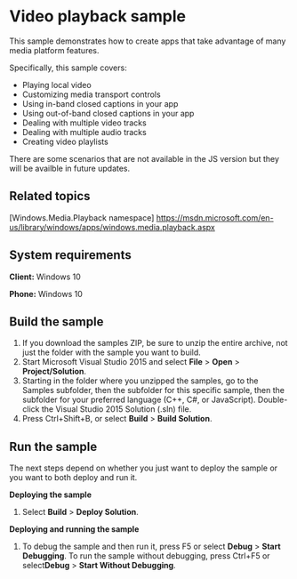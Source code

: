 <!---
  category: AudioVideoAndCamera
  samplefwlink: http://go.microsoft.com/fwlink/p/?LinkId=620020
--->

# Video playback sample

This sample demonstrates how to create apps that take advantage of many media platform features.

Specifically, this sample covers:

- Playing local video 
- Customizing media transport controls
- Using in-band closed captions in your app
- Using out-of-band closed captions in your app
- Dealing with multiple video tracks
- Dealing with multiple audio tracks
- Creating video playlists

There are some scenarios that are not available in the JS version but they will be availble in future updates.

Related topics
--------------

[Windows.Media.Playback namespace] https://msdn.microsoft.com/en-us/library/windows/apps/windows.media.playback.aspx

System requirements
-----------------------------

**Client:** Windows 10

**Phone:** Windows 10

Build the sample
----------------

1. If you download the samples ZIP, be sure to unzip the entire archive, not just the folder with the sample you want to build. 
2. Start Microsoft Visual Studio 2015 and select **File** \> **Open** \> **Project/Solution**.
3. Starting in the folder where you unzipped the samples, go to the Samples subfolder, then the subfolder for this specific sample, then the subfolder for your preferred language (C++, C#, or JavaScript). Double-click the Visual Studio 2015 Solution (.sln) file.
4. Press Ctrl+Shift+B, or select **Build** \> **Build Solution**.

Run the sample
--------------

The next steps depend on whether you just want to deploy the sample or you want to both deploy and run it.

**Deploying the sample**
1.  Select **Build** \> **Deploy Solution**.

**Deploying and running the sample**
1.  To debug the sample and then run it, press F5 or select **Debug** \> **Start Debugging**. To run the sample without debugging, press Ctrl+F5 or select**Debug** \> **Start Without Debugging**.

